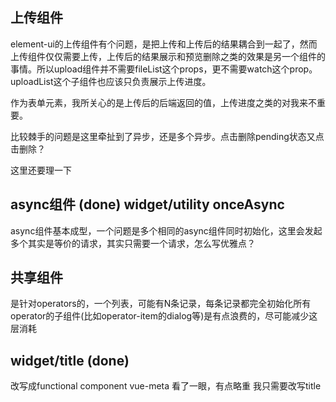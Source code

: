 ## 上传组件

element-ui的上传组件有个问题，是把上传和上传后的结果耦合到一起了，然而上传组件仅仅需要上传，上传后的结果展示和预览删除之类的效果是另一个组件的事情。所以upload组件并不需要fileList这个props，更不需要watch这个prop。uploadList这个子组件也应该只负责展示上传进度。

作为表单元素，我所关心的是上传后的后端返回的值，上传进度之类的对我来不重要。

比较棘手的问题是这里牵扯到了异步，还是多个异步。点击删除pending状态又点击删除？

这里还要理一下


## async组件 (done) widget/utility onceAsync

async组件基本成型，一个问题是多个相同的async组件同时初始化，这里会发起多个其实是等价的请求，其实只需要一个请求，怎么写优雅点？

## 共享组件

是针对operators的，一个列表，可能有N条记录，每条记录都完全初始化所有operator的子组件(比如operator-item的dialog等)是有点浪费的，尽可能减少这层消耗

## widget/title (done)

改写成functional component 
vue-meta 看了一眼，有点略重  我只需要改写title